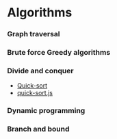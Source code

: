 # Algorithms
### Graph traversal
### Brute force Greedy algorithms
### Divide and conquer
* [Quick-sort](https://www.nczonline.net/blog/2012/11/27/computer-science-in-javascript-quicksort/) 
* [quick-sort.js](https://github.com/khdevnet/algorithms/blob/master/sort/quick-sort.js)
### Dynamic programming
### Branch and bound
